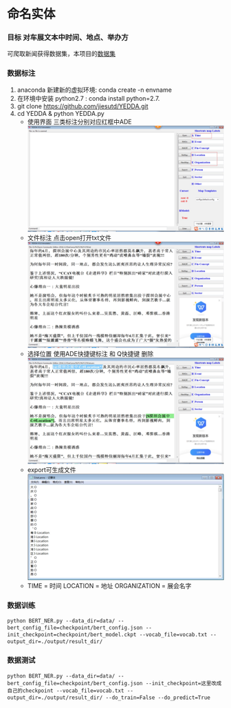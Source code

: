 
# 命名实体
### 目标 对车展文本中时间、地点、举办方
可爬取新闻获得数据集，本项目的[数据集](./data/CarReport.rar) 
### 数据标注
1. anaconda 新建新的虚拟环境: conda create -n envname
2. 在环境中安装 python2.7 : conda install python=2.7.
3. git clone https://github.com/jiesutd/YEDDA.git
4. cd YEDDA & python YEDDA.py
    * 使用界面 三类标注分别对应红框中ADE
    ![](media/15661189972415.jpg) 
    * 文件标注 点击open打开txt文件
    ![](media/15661190644154.jpg)
    * 选择位置 使用ADE快捷键标注 和 Q快捷键 删除
    ![](media/15661190979698.jpg)
    * export可生成文件
    ![](media/15661191159579.jpg)
    * TIME = 时间 LOCATION = 地址 ORGANIZATION = 展会名字

### 数据训练
```
python BERT_NER.py --data_dir=data/ --bert_config_file=checkpoint/bert_config.json --init_checkpoint=checkpoint/bert_model.ckpt --vocab_file=vocab.txt --output_dir=./output/result_dir/
```

### 数据测试

```
python BERT_NER.py --data_dir=data/ --bert_config_file=checkpoint/bert_config.json --init_checkpoint=这里改成自己的checkpoint --vocab_file=vocab.txt --output_dir=./output/result_dir/ --do_train=False --do_predict=True
```
